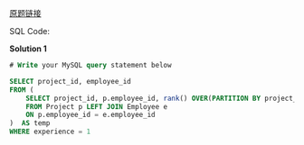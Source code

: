 [原题链接](https://leetcode-cn.com/problems/project-employees-iii/)

SQL Code:

**Solution 1**

```sql
# Write your MySQL query statement below

SELECT project_id, employee_id
FROM (
    SELECT project_id, p.employee_id, rank() OVER(PARTITION BY project_id ORDER BY experience_years DESC)       AS experience
    FROM Project p LEFT JOIN Employee e
    ON p.employee_id = e.employee_id
)  AS temp
WHERE experience = 1
```
